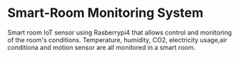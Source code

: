 # Smart-Room Monitoring System
Smart room IoT sensor using Rasberrypi4 that allows control and monitoring of the room's conditions. Temperature, humidity, CO2, electricity usage,air conditiona and motion sensor are all monitored in a smart room.
